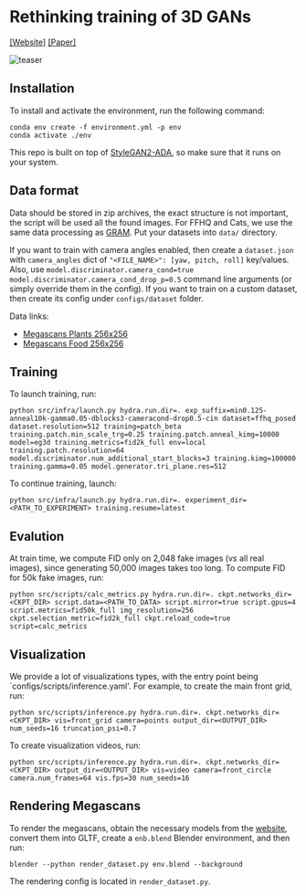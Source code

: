 # Rethinking training of 3D GANs

[[Website]](https://rethinking-3d-gans.github.io)
[[Paper]](https://rethinking-3d-gans.github.io/rethinking-3d-gans.pdf)

![teaser](https://user-images.githubusercontent.com/105873229/170562989-bd409c04-bc49-4439-9b2e-7f6986eaa9e5.jpg)


## Installation
To install and activate the environment, run the following command:
```
conda env create -f environment.yml -p env
conda activate ./env
```
This repo is built on top of [StyleGAN2-ADA](https://github.com/NVlabs/stylegan2-ada-pytorch), so make sure that it runs on your system.

## Data format
Data should be stored in zip archives, the exact structure is not important, the script will be used all the found images.
For FFHQ and Cats, we use the same data processing as [GRAM](https://yudeng.github.io/GRAM/).
Put your datasets into `data/` directory.

If you want to train with camera angles enabled, then create a `dataset.json` with `camera_angles` dict of `"<FILE_NAME>": [yaw, pitch, roll]` key/values.
Also, use `model.discriminator.camera_cond=true model.discriminator.camera_cond_drop_p=0.5` command line arguments (or simply override them in the config).
If you want to train on a custom dataset, then create its config under `configs/dataset` folder.

Data links:
- [Megascans Plants 256x256](https://www.dropbox.com/s/078gy1govyyoye9/plants_256.zip?dl=0)
- [Megascans Food 256x256](https://www.dropbox.com/s/lekkx0agd4fjaaa/food_256.zip?dl=0)

## Training

To launch training, run:
```
python src/infra/launch.py hydra.run.dir=. exp_suffix=min0.125-anneal10k-gamma0.05-dblocks3-cameracond-drop0.5-cin dataset=ffhq_posed dataset.resolution=512 training=patch_beta training.patch.min_scale_trg=0.25 training.patch.anneal_kimg=10000 model=eg3d training.metrics=fid2k_full env=local training.patch.resolution=64 model.discriminator.num_additional_start_blocks=3 training.kimg=100000 training.gamma=0.05 model.generator.tri_plane.res=512
```

To continue training, launch:
```
python src/infra/launch.py hydra.run.dir=. experiment_dir=<PATH_TO_EXPERIMENT> training.resume=latest
```

## Evalution
At train time, we compute FID only on 2,048 fake images (vs all real images), since generating 50,000 images takes too long.
To compute FID for 50k fake images, run:
```
python src/scripts/calc_metrics.py hydra.run.dir=. ckpt.networks_dir=<CKPT_DIR> script.data=<PATH_TO_DATA> script.mirror=true script.gpus=4 script.metrics=fid50k_full img_resolution=256 ckpt.selection_metric=fid2k_full ckpt.reload_code=true script=calc_metrics
```

## Visualization

We provide a lot of visualizations types, with the entry point being `configs/scripts/inference.yaml'.
For example, to create the main front grid, run:
```
python src/scripts/inference.py hydra.run.dir=. ckpt.networks_dir=<CKPT_DIR> vis=front_grid camera=points output_dir=<OUTPUT_DIR> num_seeds=16 truncation_psi=0.7
```

To create visualization videos, run:
```
python src/scripts/inference.py hydra.run.dir=. ckpt.networks_dir=<CKPT_DIR> output_dir=<OUTPUT_DIR> vis=video camera=front_circle camera.num_frames=64 vis.fps=30 num_seeds=16
```

## Rendering Megascans

To render the megascans, obtain the necessary models from the [website](https://quixel.com/megascans/home), convert them into GLTF, create a `enb.blend` Blender environment, and then run:
```
blender --python render_dataset.py env.blend --background
```
The rendering config is located in `render_dataset.py`.
